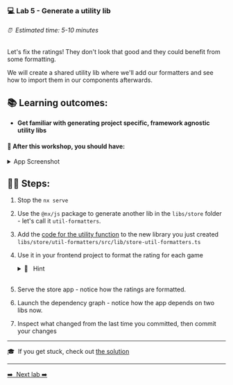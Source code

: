 ### 💻 Lab 5 - Generate a utility lib

###### ⏰ &nbsp;Estimated time: 5-10 minutes

Let's fix the ratings! They don't look that good and they could benefit from some formatting.

We will create a shared utility lib where we'll add our formatters and see how to import them in our components afterwards.

## 📚 Learning outcomes:

- **Get familiar with generating project specific, framework agnostic utility libs**

#### 📲 After this workshop, you should have:

<details>
  <summary>App Screenshot</summary>
  <img src="../assets/lab5_screenshot.png" width="500" alt="screenshot of lab5 result">
</details>

## 🏋️‍♀️ Steps:

1. Stop the `nx serve`
   <br/>

2. Use the `@nx/js` package to generate another lib in the `libs/store` folder - let's call it `util-formatters`.
   <br/>

3. Add the [code for the utility function](../../examples/lab5/libs/store/util-formatters/src/lib/store-util-formatters.ts) to the new library you just created `libs/store/util-formatters/src/lib/store-util-formatters.ts`
   <br/>

4. Use it in your frontend project to format the rating for each game

    <details>
    <summary>🐳 &nbsp;&nbsp;Hint</summary>

   `app.tsx`:

   ```ts
   import { formatRating } from '@bg-hoard/store/util-formatters';
   ```

   ```html
   <strong>Rating:</strong> {formatRating(x.rating)}
   ```

    </details><br />

5. Serve the store app - notice how the ratings are formatted.
   <br/>

6. Launch the dependency graph - notice how the app depends on two libs now.
   <br/>

7. Inspect what changed from the last time you committed, then commit your changes
   <br/>

---

🎓&nbsp;&nbsp;If you get stuck, check out [the solution](SOLUTION.md)

---

[➡️ &nbsp;Next lab ➡️](../lab6/LAB.md)
